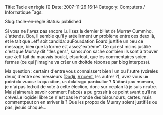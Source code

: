 Title: Tacle en règle (?)
Date: 2007-11-26 16:14
Category: Computers / Informatique
Tags: <?xml version="1.0" encoding="utf-8"?>

Slug: tacle-en-regle
Status: published

Si vous ne l'avez pas encore lu, lisez le [dernier billet de Murray Cumming](\%22http://www.murrayc.com/blog/permalink/2007/11/26/gnome-board-2007-candidates-the-bad/\%22). J'attends. Bon, il semble qu'il y aréellement un problème entre ces deux là, et le fait que Jeff soit candidat auFoundation Board justifie un peu ce message, bien que la forme est assez"extrême". Ce qui est moins justifié c'est que Murray dit "des gens", sansqu'on sache combien ils sont à trouver que Jeff fait du mauvais boulot, etsurtout, que les commentaires soient fermés (ce qui j'imagine va créer un droitde réponse par blog interposé).

Ma question : certains d'entre vous connaissent bien l'un ou l'autre (voireles deux) d'entre ces messieurs ([Dodji](\%22http://www.seketeli.org/dodji/\%22), [Vincent](\%22http://www.vuntz.net\%22), les autres ?), avez vous un point de vuesur la question, un éclairage particulier ? N'étant pas membre, je n'ai pas ledroit de vote à cette élection, donc sur ce plan là je suis neutre. Maisj'aimerais savoir comment l'abcès a pu grossir à ce point avant qu'il ne crève.Le logiciel libre ce n'est pas le monde des bisounours, certes, mais commentpeut on en arriver là ? Que les propos de Murray soient justifiés ou pas, jesuis choqué...
